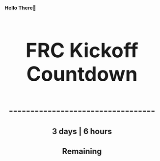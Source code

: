 ### Hello There👋

<!---START-TIMER--->
<h3 align='center' style='font-size: 64px;'>FRC Kickoff Countdown</h3>
<h3 align='center' style='font-size: 30px;'>----------------------------------</h3>
<h3 align='center' style='font-size: 25px;'>3 days | 6 hours</h3>
<h3 align='center' style='font-size: 25px;'>Remaining</h3>
<!---END-TIMER--->
